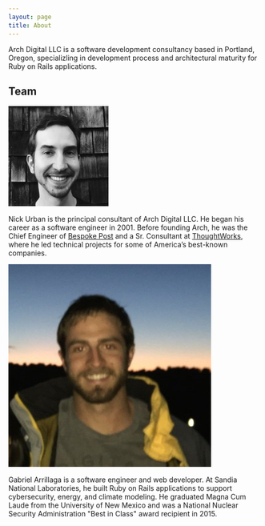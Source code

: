 ```yaml
---
layout: page
title: About
---
```


Arch Digital LLC is a software development consultancy based in Portland, Oregon, 
specializling in development process and architectural maturity for Ruby on Rails applications.

## Team

<div id='team'>
  <div class='bio'>
    <img src='/public/nick-urban.png' width='200' height='200'>
    <p>
      Nick Urban is the principal consultant of Arch Digital LLC.
      He began his career as a software engineer in 2001.
      Before founding Arch, he was the Chief Engineer of 
      <a href='https://www.bespokepost.com/home?b' target='_blank'>Bespoke Post</a> 
      and a Sr. Consultant at 
      <a href='http://www.thoughtworks.com' target='_blank'>ThoughtWorks</a>,
      where he led technical projects for some of America&rsquo;s best-known companies.
    </p>
  </div>
  <div class='bio'>
    <img src='/public/gabe-arrillaga.jpg'>
    <p>
      Gabriel Arrillaga is a software engineer and web developer.
      At Sandia National Laboratories, he built Ruby on Rails applications to support 
      cybersecurity, energy, and climate modeling. 
      He graduated Magna Cum Laude from the University of New Mexico and
      was a National Nuclear Security Administration "Best in Class" award recipient in 2015.
    </p>

  </div>
</div>


